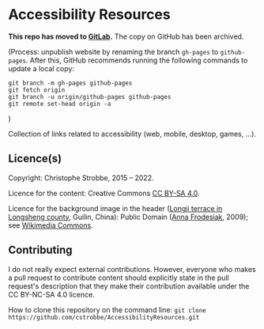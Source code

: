 # Accessibility Resources

**This repo has moved to [GitLab](https://gitlab.com/cstrobbe/AccessibilityResources).** The copy on GitHub has been archived.

(Process: unpublish website by renaming the branch `gh-pages` to `github-pages`. After this, GitHub recommends running the following commands to update a local copy:

    git branch -m gh-pages github-pages
    git fetch origin
    git branch -u origin/github-pages github-pages
    git remote set-head origin -a

)

Collection of links related to accessibility (web, mobile, desktop, games, ...).

## Licence(s)

Copyright: Christophe Strobbe, 2015 – 2022.

Licence for the content: Creative Commons [CC BY-SA 4.0](LICENCE.html).

Licence for the background image in the header
([Longji terrace in Longsheng county](https://en.wikipedia.org/wiki/Longsheng_Rice_Terrace), 
Guilin, China): 
Public Domain 
([Anna Frodesiak](https://commons.wikimedia.org/wiki/User:Anna_Frodesiak), 2009); 
see [Wikimedia Commons](https://commons.wikimedia.org/wiki/File:Longji_terrace_-_03.JPG).

## Contributing
I do not really expect external contributions. 
However, everyone who makes a pull request to contribute content should explicitly state 
in the pull request's description that they make their contribution available under the CC BY-NC-SA 4.0 licence.


How to clone this repository on the command line:
    `git clone https://github.com/cstrobbe/AccessibilityResources.git`
